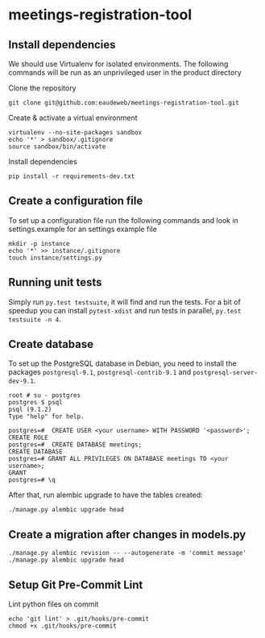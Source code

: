 meetings-registration-tool
==========================


Install dependencies
--------------------
We should use Virtualenv for isolated environments. The following commands will
be run as an unprivileged user in the product directory

Clone the repository

    git clone git@github.com:eaudeweb/meetings-registration-tool.git

Create & activate a virtual environment

    virtualenv --no-site-packages sandbox
    echo '*' > sandbox/.gitignore
    source sandbox/bin/activate

Install dependencies

    pip install -r requirements-dev.txt


Create a configuration file
---------------------------

To set up a configuration file run the following commands and look in
settings.example for an settings example file

    mkdir -p instance
    echo '*' >> instance/.gitignore
    touch instance/settings.py


Running unit tests
------------------

Simply run ``py.test testsuite``, it will find and run the tests. For a
bit of speedup you can install ``pytest-xdist`` and run tests in
parallel, ``py.test testsuite -n 4``.


Create database
-------------------------

To set up the PostgreSQL database in Debian, you need to install the
packages `postgresql-9.1`, `postgresql-contrib-9.1` and
`postgresql-server-dev-9.1`.

    root # su - postgres
    postgres $ psql
    psql (9.1.2)
    Type "help" for help.

    postgres=#  CREATE USER <your username> WITH PASSWORD '<password>';
    CREATE ROLE
    postgres=#  CREATE DATABASE meetings;
    CREATE DATABASE
    postgres=# GRANT ALL PRIVILEGES ON DATABASE meetings TO <your username>;
    GRANT
    postgres=# \q

After that, run alembic upgrade to have the tables created:

    ./manage.py alembic upgrade head


Create a migration after changes in models.py
---------------------------------------------

    ./manage.py alembic revision -- --autogenerate -m 'commit message'
    ./manage.py alembic upgrade head


Setup Git Pre-Commit Lint
-------------------------

Lint python files on commit

    echo 'git lint' > .git/hooks/pre-commit
    chmod +x .git/hooks/pre-commit
